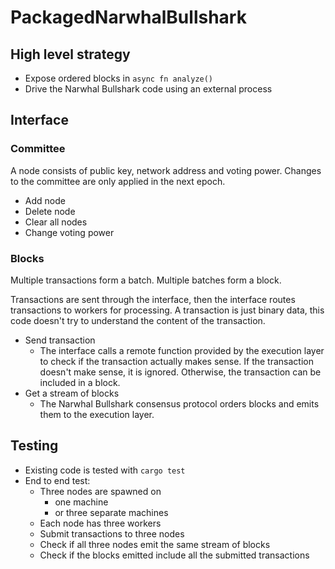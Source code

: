 # PackagedNarwhalBullshark
## High level strategy
- Expose ordered blocks in `async fn analyze()`
- Drive the Narwhal Bullshark code using an external process
## Interface
### Committee
A node consists of public key, network address and voting power. Changes to the committee are only applied in the next epoch.
- Add node
- Delete node
- Clear all nodes
- Change voting power
### Blocks
Multiple transactions form a batch. Multiple batches form a block.

Transactions are sent through the interface, then the interface routes transactions to workers for processing. A transaction is just binary data, this code doesn't try to understand the content of the transaction.
- Send transaction
  + The interface calls a remote function provided by the execution layer to check if the transaction actually makes sense. If the transaction doesn't make sense, it is ignored. Otherwise, the transaction can be included in a block.
- Get a stream of blocks
  + The Narwhal Bullshark consensus protocol orders blocks and emits them to the execution layer.
## Testing
- Existing code is tested with `cargo test`
- End to end test:
  + Three nodes are spawned on
    * one machine
    * or three separate machines
  + Each node has three workers
  + Submit transactions to three nodes
  + Check if all three nodes emit the same stream of blocks
  + Check if the blocks emitted include all the submitted transactions
